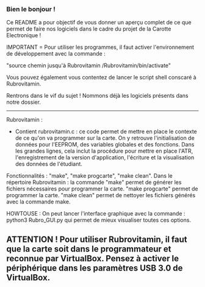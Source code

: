 ### Bien le bonjour ! ###

Ce README a pour objectif de vous donner un aperçu complet de ce que permet de faire nos logiciels dans le cadre du projet de la Carotte Electronique !

IMPORTANT = Pour utiliser les programmes, il faut activer l'environnement de développement avec la commande :

"source chemin jusqu'à Rubrovitamin /Rubrovitamin/bin/activate"

Vous pouvez également vous contentez de lancer le script shell conscaré à Rubrovitamin.

Rentrons dans le vif du sujet ! Nommons déjà les logiciels présents dans notre dossier. 

----------------------------------------------------------------------------------------------------------------------------------------------------------------------------------------------------------
Rubrovitamin : 
- Contient rubrovitamin.c : ce code permet de mettre en place le contexte de ce qu'on va programmer sur la carte. On y retrouve l'initialisation de données pour l'EEPROM, des variables globales et des fonctions. Dans les grandes lignes, cela inclut la procédure pour mettre en place l'ATR, l'enregistrement de la version d'application, l'écriture et la visualisation des données de l'étudiant.

Fonctionnalités : "make", "make progcarte", "make clean". 
Dans le répertoire Rubrovitamin : la commande "make" permet de générer les fichiers nécessaires pour programmer la carte. "make progcarte" permet de programmer la carte. "make clean" permet de nettoyer les fichiers générés avec la commande make.

HOWTOUSE : On peut lancer l'interface graphique avec la commande : python3 Rubro_GUI.py qui permet de mieux visualiser toutes ces options. 

ATTENTION ! Pour utiliser Rubrovitamin, il faut que la carte soit dans le programmateur et reconnue par VirtualBox. Pensez à activer le périphérique dans les paramètres USB 3.0 de VirtualBox.
----------------------------------------------------------------------------------------------------------------------------------------------------------------------------------------------------------

